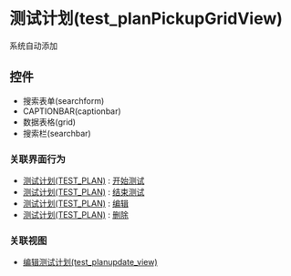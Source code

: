 # 测试计划(test_planPickupGridView)  <!-- {docsify-ignore-all} -->

系统自动添加




## 控件
  * 搜索表单(searchform)
  * CAPTIONBAR(captionbar)
  * 数据表格(grid)
  * 搜索栏(searchbar)


### 关联界面行为
  * [测试计划(TEST_PLAN)](module/TestMgmt/Test_plan) : [开始测试](module/TestMgmt/Test_plan#界面行为)
  * [测试计划(TEST_PLAN)](module/TestMgmt/Test_plan) : [结束测试](module/TestMgmt/Test_plan#界面行为)
  * [测试计划(TEST_PLAN)](module/TestMgmt/Test_plan) : [编辑](module/TestMgmt/Test_plan#界面行为)
  * [测试计划(TEST_PLAN)](module/TestMgmt/Test_plan) : [删除](module/TestMgmt/Test_plan#界面行为)

### 关联视图
  * [编辑测试计划(test_planupdate_view)](app/view/test_planupdate_view)

<script>
 const { createApp } = Vue
  createApp({
    data() {
      return {
        message: '!'
      }
    }
  }).use(ElementPlus).mount('#app')
</script>